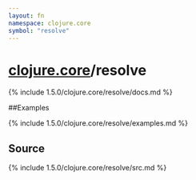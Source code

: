 ```yaml
---
layout: fn
namespace: clojure.core
symbol: "resolve"
---
```


# [clojure.core](../)/resolve

{% include 1.5.0/clojure.core/resolve/docs.md %}

##Examples

{% include 1.5.0/clojure.core/resolve/examples.md %}
## Source
{% include 1.5.0/clojure.core/resolve/src.md %}

